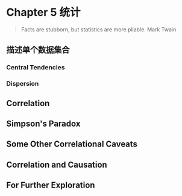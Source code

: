 # Chapter 5 统计

> Facts are stubborn, but statistics are more pliable.
> Mark Twain

## 描述单个数据集合

### Central Tendencies
### Dispersion

## Correlation
## Simpson's Paradox
## Some Other Correlational Caveats
## Correlation and Causation
## For Further Exploration
